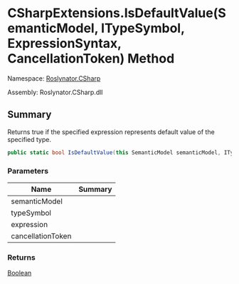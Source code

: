 # CSharpExtensions\.IsDefaultValue\(SemanticModel, ITypeSymbol, ExpressionSyntax, CancellationToken\) Method

Namespace: [Roslynator.CSharp](../../README.md)

Assembly: Roslynator\.CSharp\.dll

## Summary

Returns true if the specified expression represents default value of the specified type\.

```csharp
public static bool IsDefaultValue(this SemanticModel semanticModel, ITypeSymbol typeSymbol, ExpressionSyntax expression, CancellationToken cancellationToken = default(CancellationToken))
```

### Parameters

| Name | Summary |
| ---- | ------- |
| semanticModel | |
| typeSymbol | |
| expression | |
| cancellationToken | |

### Returns

[Boolean](https://docs.microsoft.com/en-us/dotnet/api/system.boolean)

